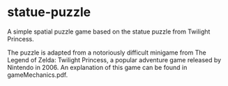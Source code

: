 statue-puzzle
=============

A simple spatial puzzle game based on the statue puzzle from Twilight Princess.

The puzzle is adapted from a notoriously difficult minigame from The Legend of Zelda: Twilight Princess, a popular adventure game released by Nintendo in 2006. An explanation of this game can be found in gameMechanics.pdf.

